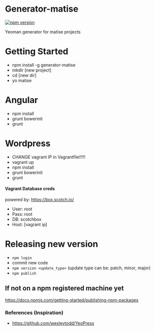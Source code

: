 # Generator-matise
[![npm version](https://badge.fury.io/js/generator-matise.svg)](http://badge.fury.io/js/generator-matise)

Yeoman generator for matise projects


# Getting Started
- npm install -g generator-matise
- mkdir [new project]
- cd [new dir]
- yo matise

# Angular
- npm install
- grunt bowerinit
- grunt

# Wordpress
- CHANGE vagrant IP in Vagrantfile!!!!!
- vagrant up
- npm install
- grunt bowerinit
- grunt

#### Vagrant Database creds
powered by: https://box.scotch.io/

- User: root
- Pass: root
- DB: scotchbox
- Host: [vagrant ip]

# Releasing new version
- `npm login`
- commit new code
- `npm version <update_type>` (update type can be: patch, minor, major)
- `npm publish`

## If not on a npm registered machine yet
https://docs.npmjs.com/getting-started/publishing-npm-packages

### References (Inspiration)
- https://github.com/wesleytodd/YeoPress
